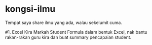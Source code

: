 # kongsi-ilmu
Tempat saya share ilmu yang ada, walau sekelumit cuma.

#1. Excel Kira Markah Student
Formula dalam bentuk Excel, nak bantu rakan-rakan guru kira dan buat summary pencapaian student.
